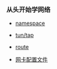 ### 从头开始学网络

- [namespace](namespace.md)

- [tun/tap](tun-tap.md)

- [route](route.md)

- [网卡配置文件](centos网卡配置文件.md)
